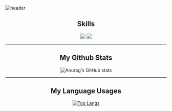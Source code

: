 ![header](https://capsule-render.vercel.app/api?type=cylinder&color=auto&height=300&section=header&text=donghquinn&fontSize=90)

 <div align=center>
 
## Skills
 <img src="https://img.shields.io/badge/TypeScript-3178C6?style=flat&logo=TypeScript&logoColor=#3178C6"/>
 <img src="https://img.shields.io/badge/python-3178C6?style=flat&logo=python&logoColor=#3776AB"/>


 ---
## My Github Stats
  
 ![Anurag's GitHub stats](https://github-readme-stats.vercel.app/api?username=donghquinn&show_icons=true&theme=radical)

 ---
## My Language Usages
 
[![Top Langs](https://github-readme-stats.vercel.app/api/top-langs/?username=donghquinn&langs_count=8)](https://github.com/donghquinn/github-readme-stats)
 
 </div>
